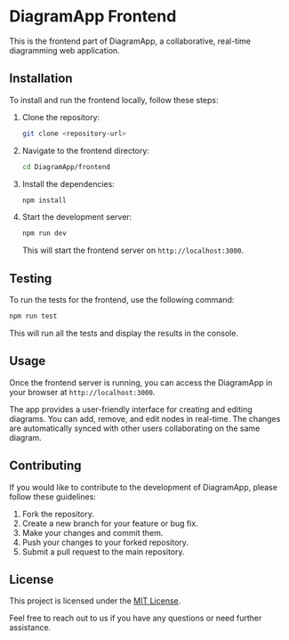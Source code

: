# DiagramApp Frontend

This is the frontend part of DiagramApp, a collaborative, real-time diagramming web application.

## Installation

To install and run the frontend locally, follow these steps:

1. Clone the repository:

   ```bash
   git clone <repository-url>
   ```

2. Navigate to the frontend directory:

   ```bash
   cd DiagramApp/frontend
   ```

3. Install the dependencies:

   ```bash
   npm install
   ```

4. Start the development server:

   ```bash
   npm run dev
   ```

   This will start the frontend server on `http://localhost:3000`.

## Testing

To run the tests for the frontend, use the following command:

```bash
npm run test
```

This will run all the tests and display the results in the console.

## Usage

Once the frontend server is running, you can access the DiagramApp in your browser at `http://localhost:3000`.

The app provides a user-friendly interface for creating and editing diagrams. You can add, remove, and edit nodes in real-time. The changes are automatically synced with other users collaborating on the same diagram.

## Contributing

If you would like to contribute to the development of DiagramApp, please follow these guidelines:

1. Fork the repository.
2. Create a new branch for your feature or bug fix.
3. Make your changes and commit them.
4. Push your changes to your forked repository.
5. Submit a pull request to the main repository.

## License

This project is licensed under the [MIT License](LICENSE).

Feel free to reach out to us if you have any questions or need further assistance.